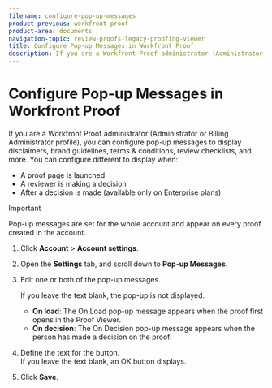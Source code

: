 ```yaml
---
filename: configure-pop-up-messages
product-previous: workfront-proof
product-area: documents
navigation-topic: review-proofs-legacy-proofing-viewer
title: Configure Pop-up Messages in Workfront Proof
description: If you are a Workfront Proof administrator (Administrator or Billing Administrator profile), you can configure pop-up messages to display disclaimers, brand guidelines, terms & conditions, review checklists, and more. You can configure different to display when - EDIT ME.
---
```


# Configure Pop-up Messages in Workfront Proof

If you are a Workfront Proof administrator (Administrator or Billing Administrator profile), you can configure pop-up messages to display disclaimers, brand guidelines, terms & conditions, review checklists, and more. You can configure different to display when:

* A proof page is launched
* A reviewer is making a decision
* After a decision is made (available only on Enterprise plans)

>[!IMPORTANT]
>
>Pop-up messages are set for the whole account and appear on every proof created in the account.

1. Click **Account** > **Account settings**.

1. Open the **Settings** tab, and scroll down to&nbsp;**Pop-up Messages**.

1. Edit one or both of the pop-up messages.

   If you leave the text blank, the pop-up is not displayed.

   * **On load**:&nbsp;The On Load pop-up message appears when the proof first opens in the Proof Viewer.&nbsp;
   * **On decision**:&nbsp;The On Decision pop-up message appears when the person has made a decision on the proof.

1. Define the text for the button.   
   If you leave the text blank, an OK button displays.
1. Click **Save**.

